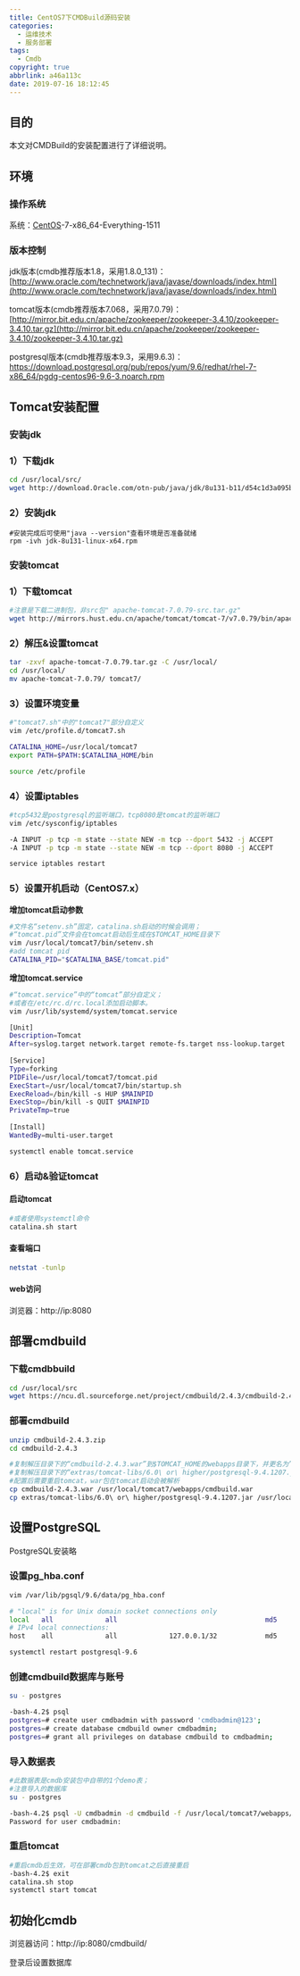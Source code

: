 ```yaml
---
title: CentOS7下CMDBuild源码安装
categories:
  - 运维技术
  - 服务部署
tags:
  - Cmdb
copyright: true
abbrlink: a46a113c
date: 2019-07-16 18:12:45
---
```


## 目的

本文对CMDBuild的安装配置进行了详细说明。 

<!--more-->

## 环境

### 操作系统

系统：[CentOS](http://www.linuxidc.com/topicnews.aspx?tid=14)-7-x86_64-Everything-1511

### 版本控制

jdk版本(cmdb推荐版本1.8，采用1.8.0_131)：[http://www.oracle.com/technetwork/java/javase/downloads/index.html](http://www.oracle.com/technetwork/java/javase/downloads/index.html) 

tomcat版本(cmdb推荐版本7.068，采用7.0.79)：[http://mirror.bit.edu.cn/apache/zookeeper/zookeeper-3.4.10/zookeeper-3.4.10.tar.gz](http://mirror.bit.edu.cn/apache/zookeeper/zookeeper-3.4.10/zookeeper-3.4.10.tar.gz) 

 postgresql版本(cmdb推荐版本9.3，采用9.6.3)：https://download.postgresql.org/pub/repos/yum/9.6/redhat/rhel-7-x86_64/pgdg-centos96-9.6-3.noarch.rpm 



## Tomcat安装配置 

### 安装jdk

### 1）下载jdk

```bash
cd /usr/local/src/
wget http://download.Oracle.com/otn-pub/java/jdk/8u131-b11/d54c1d3a095b4ff2b6607d096fa80163/jdk-8u131-linux-x64.rpm?AuthParam=1499065226_0efcc513ff7eb3edb189b0ee0eb7f2d1
```

### 2）安装jdk

```shell
#安装完成后可使用"java --version"查看环境是否准备就绪
rpm -ivh jdk-8u131-linux-x64.rpm
```

### 安装tomcat 

### 1）下载tomcat

```bash
#注意是下载二进制包，非src包" apache-tomcat-7.0.79-src.tar.gz"
wget http://mirrors.hust.edu.cn/apache/tomcat/tomcat-7/v7.0.79/bin/apache-tomcat-7.0.79.tar.gz
```

### 2）解压&设置tomcat

```bash
tar -zxvf apache-tomcat-7.0.79.tar.gz -C /usr/local/
cd /usr/local/
mv apache-tomcat-7.0.79/ tomcat7/
```

### 3）设置环境变量

```bash
#"tomcat7.sh"中的"tomcat7"部分自定义
vim /etc/profile.d/tomcat7.sh

CATALINA_HOME=/usr/local/tomcat7
export PATH=$PATH:$CATALINA_HOME/bin

source /etc/profile
```

### 4）设置iptables

```bash
#tcp5432是postgresql的监听端口，tcp8080是tomcat的监听端口
vim /etc/sysconfig/iptables

-A INPUT -p tcp -m state --state NEW -m tcp --dport 5432 -j ACCEPT
-A INPUT -p tcp -m state --state NEW -m tcp --dport 8080 -j ACCEPT

service iptables restart
```

### 5）设置开机启动（CentOS7.x）

**增加tomcat启动参数**

```bash
#文件名“setenv.sh”固定，catalina.sh启动的时候会调用；
#“tomcat.pid”文件会在tomcat启动后生成在$TOMCAT_HOME目录下
vim /usr/local/tomcat7/bin/setenv.sh
#add tomcat pid  
CATALINA_PID="$CATALINA_BASE/tomcat.pid"
```

**增加tomcat.service**

```bash
#“tomcat.service”中的“tomcat”部分自定义；
#或者在/etc/rc.d/rc.local添加启动脚本。
vim /usr/lib/systemd/system/tomcat.service

[Unit]
Description=Tomcat  
After=syslog.target network.target remote-fs.target nss-lookup.target  
   
[Service]  
Type=forking  
PIDFile=/usr/local/tomcat7/tomcat.pid
ExecStart=/usr/local/tomcat7/bin/startup.sh
ExecReload=/bin/kill -s HUP $MAINPID  
ExecStop=/bin/kill -s QUIT $MAINPID  
PrivateTmp=true  
   
[Install]  
WantedBy=multi-user.target

systemctl enable tomcat.service
```

### 6）启动&验证tomcat

#### **启动tomcat**

```bash
#或者使用systemctl命令
catalina.sh start
```

#### 查看端口

```bash
netstat -tunlp
```

#### web访问

浏览器：http://ip:8080



## 部署cmdbuild 

### 下载cmdbbuild

```bash
cd /usr/local/src
wget https://ncu.dl.sourceforge.net/project/cmdbuild/2.4.3/cmdbuild-2.4.3.zip
```

### 部署cmdbuild

```bash
unzip cmdbuild-2.4.3.zip
cd cmdbuild-2.4.3

#复制解压目录下的“cmdbuild-2.4.3.war”到$TOMCAT_HOME的webapps目录下，并更名为” cmdbuild.war”;
#复制解压目录下的“extras/tomcat-libs/6.0\ or\ higher/postgresql-9.4.1207.jar”到$TOMCAT_HOME的lib目录下，版本与postgresql不一致可忽略;
#配置后需要重启tomcat，war包在tomcat启动会被解析
cp cmdbuild-2.4.3.war /usr/local/tomcat7/webapps/cmdbuild.war
cp extras/tomcat-libs/6.0\ or\ higher/postgresql-9.4.1207.jar /usr/local/tomcat7/lib/
```



## 设置PostgreSQL

PostgreSQL安装略

### 设置pg_hba.conf

```bash
vim /var/lib/pgsql/9.6/data/pg_hba.conf

# "local" is for Unix domain socket connections only
local   all             all                                     md5
# IPv4 local connections:
host    all             all             127.0.0.1/32            md5

systemctl restart postgresql-9.6
```

### 创建cmdbuild数据库与账号

```bash
su - postgres

-bash-4.2$ psql
postgres=# create user cmdbadmin with password 'cmdbadmin@123';
postgres=# create database cmdbuild owner cmdbadmin;
postgres=# grant all privileges on database cmdbuild to cmdbadmin;
```

### 导入数据表

```bash
#此数据表是cmdb安装包中自带的1个demo表；
#注意导入的数据库
su - postgres

-bash-4.2$ psql -U cmdbadmin -d cmdbuild -f /usr/local/tomcat7/webapps/cmdbuild/WEB-INF/sql/sample_schemas/demo_schema.sql
Password for user cmdbadmin:
```

### 重启tomcat

```bash
#重启cmdb后生效，可在部署cmdb包到tomcat之后直接重启
-bash-4.2$ exit
catalina.sh stop
systemctl start tomcat
```

## 初始化cmdb

浏览器访问：http://ip:8080/cmdbuild/

登录后设置数据库